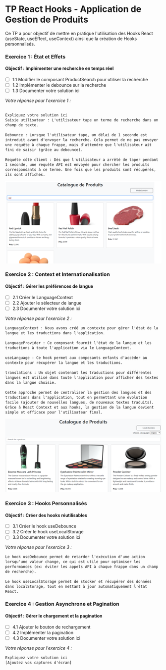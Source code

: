 # TP React Hooks - Application de Gestion de Produits

Ce TP a pour objectif de mettre en pratique l'utilisation des Hooks React (useState, useEffect, useContext) ainsi que la création de Hooks personnalisés.

### Exercice 1 : État et Effets 
#### Objectif : Implémenter une recherche en temps réel

- [ ] 1.1 Modifier le composant ProductSearch pour utiliser la recherche
- [ ] 1.2 Implémenter le debounce sur la recherche
- [ ] 1.3 Documenter votre solution ici

_Votre réponse pour l'exercice 1 :_
```

Expliquez votre solution ici
Saisie utilisateur : L'utilisateur tape un terme de recherche dans un champ de texte.

Debounce : Lorsque l'utilisateur tape, un délai de 1 seconde est introduit avant d'envoyer la recherche. Cela permet de ne pas envoyer une requête à chaque frappe, mais d'attendre que l'utilisateur ait fini de saisir (grâce au debounce).

Requête côté client : Dès que l'utilisateur a arrêté de taper pendant 1 seconde, une requête API est envoyée pour chercher les produits correspondants à ce terme. Une fois que les produits sont récupérés, ils sont affichés.

```
![Exercice 1](src/assets/images/ex1.png)

### Exercice 2 : Context et Internationalisation
#### Objectif : Gérer les préférences de langue

- [ ] 2.1 Créer le LanguageContext
- [ ] 2.2 Ajouter le sélecteur de langue
- [ ] 2.3 Documenter votre solution ici

_Votre réponse pour l'exercice 2 :_

```
LanguageContext : Nous avons créé un contexte pour gérer l'état de la langue et les traductions dans l'application.

LanguageProvider : Ce composant fournit l'état de la langue et les traductions à toute l'application via le LanguageContext.

useLanguage : Ce hook permet aux composants enfants d'accéder au contexte pour récupérer la langue et les traductions.

translations : Un objet contenant les traductions pour différentes langues est utilisé dans toute l'application pour afficher des textes dans la langue choisie.

Cette approche permet de centraliser la gestion des langues et des traductions dans l'application, tout en permettant une évolution facile (ajouter de nouvelles langues, de nouveaux textes traduits). Grâce à React Context et aux hooks, la gestion de la langue devient simple et efficace pour l'utilisateur final.

```
![Exercice 2](src/assets/images/ex2.png)


### Exercice 3 : Hooks Personnalisés
#### Objectif : Créer des hooks réutilisables

- [ ] 3.1 Créer le hook useDebounce
- [ ] 3.2 Créer le hook useLocalStorage
- [ ] 3.3 Documenter votre solution ici

_Votre réponse pour l'exercice 3 :_
```
Le hook useDebounce permet de retarder l'exécution d'une action lorsqu'une valeur change, ce qui est utile pour optimiser les performances (ex: éviter les appels API à chaque frappe dans un champ de recherche).

Le hook useLocalStorage permet de stocker et récupérer des données dans localStorage, tout en mettant à jour automatiquement l'état React.
```

### Exercice 4 : Gestion Asynchrone et Pagination
#### Objectif : Gérer le chargement et la pagination

- [ ] 4.1 Ajouter le bouton de rechargement
- [ ] 4.2 Implémenter la pagination
- [ ] 4.3 Documenter votre solution ici

_Votre réponse pour l'exercice 4 :_
```
Expliquez votre solution ici
[Ajoutez vos captures d'écran]
```
